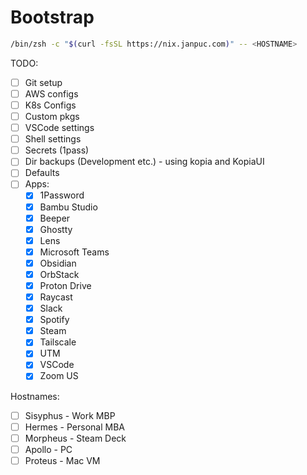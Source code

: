 # Bootstrap
```bash
/bin/zsh -c "$(curl -fsSL https://nix.janpuc.com)" -- <HOSTNAME>
```

TODO:
- [ ] Git setup
- [ ] AWS configs
- [ ] K8s Configs
- [ ] Custom pkgs
- [ ] VSCode settings
- [ ] Shell settings
- [ ] Secrets (1pass)
- [ ] Dir backups (Development etc.) - using kopia and KopiaUI
- [ ] Defaults
- [ ] Apps:
  - [x] 1Password
  - [x] Bambu Studio
  - [x] Beeper
  - [x] Ghostty
  - [x] Lens
  - [x] Microsoft Teams
  - [x] Obsidian
  - [x] OrbStack
  - [x] Proton Drive
  - [x] Raycast
  - [x] Slack
  - [x] Spotify
  - [x] Steam
  - [x] Tailscale
  - [x] UTM
  - [x] VSCode
  - [x] Zoom US

Hostnames:
- [ ] Sisyphus - Work MBP
- [ ] Hermes - Personal MBA
- [ ] Morpheus - Steam Deck
- [ ] Apollo - PC
- [ ] Proteus - Mac VM
